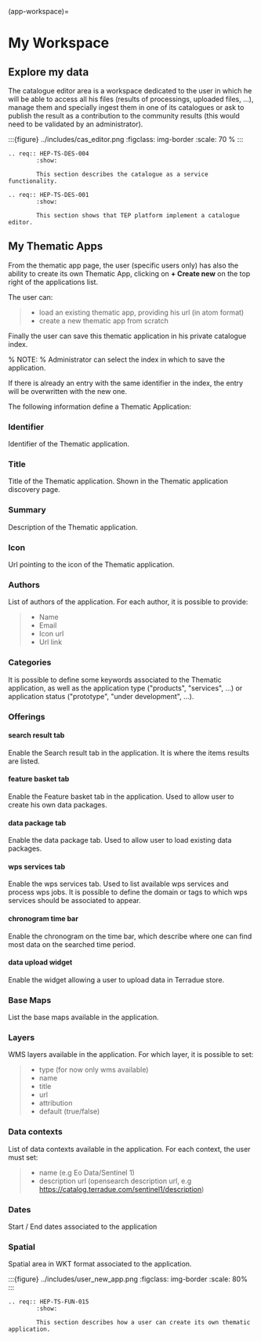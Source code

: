 (app-workspace)=

# My Workspace

## Explore my data

The catalogue editor area is a workspace dedicated to the user in which he will be able to access all his files (results of processings, uploaded files, ...), manage them and specially ingest them in one of its catalogues or ask to publish the result as a contribution to the community results (this would need to be validated by an administrator).

:::{figure} ../includes/cas_editor.png
:figclass: img-border
:scale: 70 %
:::

```{eval-rst}
.. req:: HEP-TS-DES-004
        :show:

        This section describes the catalogue as a service functionality.
```

```{eval-rst}
.. req:: HEP-TS-DES-001
        :show:

        This section shows that TEP platform implement a catalogue editor.
```

## My Thematic Apps

From the thematic app page, the user (specific users only) has also the ability to create its own Thematic App, clicking on **+ Create new** on the top right of the applications list.

The user can:

> - load an existing thematic app, providing his url (in atom format)
> - create a new thematic app from scratch

Finally the user can save this thematic application in his private catalogue index.

% NOTE:
% Administrator can select the index in which to save the application.

If there is already an entry with the same identifier in the index, the entry will be overwritten with the new one.

The following information define a Thematic Application:

### Identifier

Identifier of the Thematic application.

### Title

Title of the Thematic application. Shown in the Thematic application discovery page.

### Summary

Description of the Thematic application.

### Icon

Url pointing to the icon of the Thematic application.

### Authors

List of authors of the application. For each author, it is possible to provide:

> - Name
> - Email
> - Icon url
> - Url link

### Categories

It is possible to define some keywords associated to the Thematic application, as well as the application type ("products", "services", ...) or application status ("prototype", "under development", ...).

### Offerings

#### search result tab

Enable the Search result tab in the application. It is where the items results are listed.

#### feature basket tab

Enable the Feature basket tab in the application. Used to allow user to create his own data packages.

#### data package tab

Enable the data package tab. Used to allow user to load existing data packages.

#### wps services tab

Enable the wps services tab. Used to list available wps services and process wps jobs.
It is possible to define the domain or tags to which wps services should be associated to appear.

#### chronogram time bar

Enable the chronogram on the time bar, which describe where one can find most data on the searched time period.

#### data upload widget

Enable the widget allowing a user to upload data in Terradue store.

### Base Maps

List the base maps available in the application.

### Layers

WMS layers available in the application. For which layer, it is possible to set:

> - type (for now only wms available)
> - name
> - title
> - url
> - attribution
> - default (true/false)

### Data contexts

List of data contexts available in the application. For each context, the user must set:

> - name (e.g Eo Data/Sentinel 1)
> - description url (opensearch description url, e.g <https://catalog.terradue.com/sentinel1/description>)

### Dates

Start / End dates associated to the application

### Spatial

Spatial area in WKT format associated to the application.

:::{figure} ../includes/user_new_app.png
:figclass: img-border
:scale: 80%
:::

```{eval-rst}
.. req:: HEP-TS-FUN-015
        :show:

        This section describes how a user can create its own thematic application.
```
